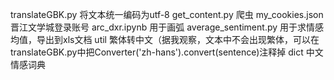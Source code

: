 translateGBK.py 将文本统一编码为utf-8
get_content.py 爬虫
my_cookies.json 晋江文学城登录账号
arc_dxr.ipynb 用于画弧
average_sentiment.py 用于求情感均值，导出到xls文档
util 繁体转中文（据我观察，文本中不会出现繁体，可以在translateGBK.py中把Converter('zh-hans').convert(sentence)注释掉
dict 中文情感词典
